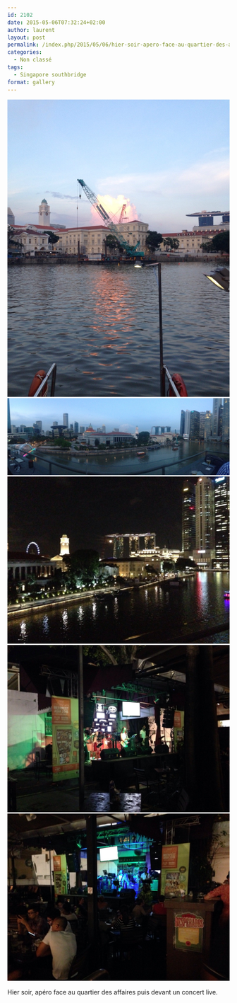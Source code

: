 ```yaml
---
id: 2102
date: 2015-05-06T07:32:24+02:00
author: laurent
layout: post
permalink: /index.php/2015/05/06/hier-soir-apero-face-au-quartier-des-affaires/
categories:
  - Non classé
tags:
  - Singapore southbridge
format: gallery
---
```

<img src="/images/2015/05/tumblr_nnx3m1yIS71uuvt0bo1_1280.jpg" />
<img src="/images/2015/05/tumblr_nnx3m1yIS71uuvt0bo2_1280.jpg" />
<img src="/images/2015/05/tumblr_nnx3m1yIS71uuvt0bo3_1280.jpg" />
<img src="/images/2015/05/tumblr_nnx3m1yIS71uuvt0bo4_1280.jpg" />
<img src="/images/2015/05/tumblr_nnx3m1yIS71uuvt0bo5_1280.jpg" />

Hier soir, apéro face au quartier des affaires puis devant un concert live.